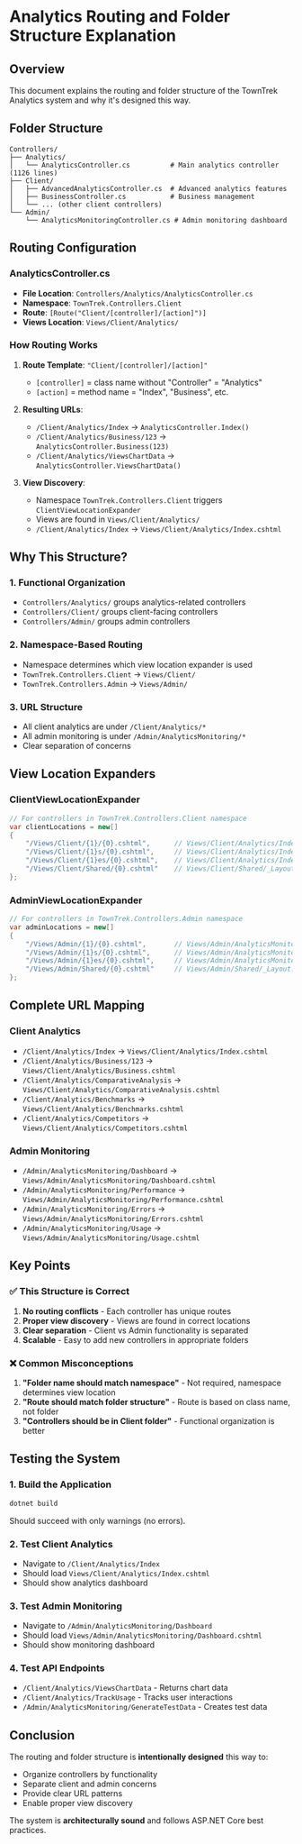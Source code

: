 # Analytics Routing and Folder Structure Explanation

## Overview

This document explains the routing and folder structure of the TownTrek Analytics system and why it's designed this way.

## Folder Structure

```
Controllers/
├── Analytics/
│   └── AnalyticsController.cs          # Main analytics controller (1126 lines)
├── Client/
│   ├── AdvancedAnalyticsController.cs  # Advanced analytics features
│   ├── BusinessController.cs           # Business management
│   └── ... (other client controllers)
└── Admin/
    └── AnalyticsMonitoringController.cs # Admin monitoring dashboard
```

## Routing Configuration

### AnalyticsController.cs
- **File Location**: `Controllers/Analytics/AnalyticsController.cs`
- **Namespace**: `TownTrek.Controllers.Client`
- **Route**: `[Route("Client/[controller]/[action]")]`
- **Views Location**: `Views/Client/Analytics/`

### How Routing Works

1. **Route Template**: `"Client/[controller]/[action]"`
   - `[controller]` = class name without "Controller" = "Analytics"
   - `[action]` = method name = "Index", "Business", etc.

2. **Resulting URLs**:
   - `/Client/Analytics/Index` → `AnalyticsController.Index()`
   - `/Client/Analytics/Business/123` → `AnalyticsController.Business(123)`
   - `/Client/Analytics/ViewsChartData` → `AnalyticsController.ViewsChartData()`

3. **View Discovery**:
   - Namespace `TownTrek.Controllers.Client` triggers `ClientViewLocationExpander`
   - Views are found in `Views/Client/Analytics/`
   - `/Client/Analytics/Index` → `Views/Client/Analytics/Index.cshtml`

## Why This Structure?

### 1. **Functional Organization**
- `Controllers/Analytics/` groups analytics-related controllers
- `Controllers/Client/` groups client-facing controllers
- `Controllers/Admin/` groups admin controllers

### 2. **Namespace-Based Routing**
- Namespace determines which view location expander is used
- `TownTrek.Controllers.Client` → `Views/Client/`
- `TownTrek.Controllers.Admin` → `Views/Admin/`

### 3. **URL Structure**
- All client analytics are under `/Client/Analytics/*`
- All admin monitoring is under `/Admin/AnalyticsMonitoring/*`
- Clear separation of concerns

## View Location Expanders

### ClientViewLocationExpander
```csharp
// For controllers in TownTrek.Controllers.Client namespace
var clientLocations = new[]
{
    "/Views/Client/{1}/{0}.cshtml",      // Views/Client/Analytics/Index.cshtml
    "/Views/Client/{1}s/{0}.cshtml",     // Views/Client/Analytics/Index.cshtml
    "/Views/Client/{1}es/{0}.cshtml",    // Views/Client/Analytics/Index.cshtml
    "/Views/Client/Shared/{0}.cshtml"    // Views/Client/Shared/_Layout.cshtml
};
```

### AdminViewLocationExpander
```csharp
// For controllers in TownTrek.Controllers.Admin namespace
var adminLocations = new[]
{
    "/Views/Admin/{1}/{0}.cshtml",       // Views/Admin/AnalyticsMonitoring/Dashboard.cshtml
    "/Views/Admin/{1}s/{0}.cshtml",      // Views/Admin/AnalyticsMonitoring/Dashboard.cshtml
    "/Views/Admin/{1}es/{0}.cshtml",     // Views/Admin/AnalyticsMonitoring/Dashboard.cshtml
    "/Views/Admin/Shared/{0}.cshtml"     // Views/Admin/Shared/_Layout.cshtml
};
```

## Complete URL Mapping

### Client Analytics
- `/Client/Analytics/Index` → `Views/Client/Analytics/Index.cshtml`
- `/Client/Analytics/Business/123` → `Views/Client/Analytics/Business.cshtml`
- `/Client/Analytics/ComparativeAnalysis` → `Views/Client/Analytics/ComparativeAnalysis.cshtml`
- `/Client/Analytics/Benchmarks` → `Views/Client/Analytics/Benchmarks.cshtml`
- `/Client/Analytics/Competitors` → `Views/Client/Analytics/Competitors.cshtml`

### Admin Monitoring
- `/Admin/AnalyticsMonitoring/Dashboard` → `Views/Admin/AnalyticsMonitoring/Dashboard.cshtml`
- `/Admin/AnalyticsMonitoring/Performance` → `Views/Admin/AnalyticsMonitoring/Performance.cshtml`
- `/Admin/AnalyticsMonitoring/Errors` → `Views/Admin/AnalyticsMonitoring/Errors.cshtml`
- `/Admin/AnalyticsMonitoring/Usage` → `Views/Admin/AnalyticsMonitoring/Usage.cshtml`

## Key Points

### ✅ **This Structure is Correct**
1. **No routing conflicts** - Each controller has unique routes
2. **Proper view discovery** - Views are found in correct locations
3. **Clear separation** - Client vs Admin functionality is separated
4. **Scalable** - Easy to add new controllers in appropriate folders

### ❌ **Common Misconceptions**
1. **"Folder name should match namespace"** - Not required, namespace determines view location
2. **"Route should match folder structure"** - Route is based on class name, not folder
3. **"Controllers should be in Client folder"** - Functional organization is better

## Testing the System

### 1. **Build the Application**
```bash
dotnet build
```
Should succeed with only warnings (no errors).

### 2. **Test Client Analytics**
- Navigate to `/Client/Analytics/Index`
- Should load `Views/Client/Analytics/Index.cshtml`
- Should show analytics dashboard

### 3. **Test Admin Monitoring**
- Navigate to `/Admin/AnalyticsMonitoring/Dashboard`
- Should load `Views/Admin/AnalyticsMonitoring/Dashboard.cshtml`
- Should show monitoring dashboard

### 4. **Test API Endpoints**
- `/Client/Analytics/ViewsChartData` - Returns chart data
- `/Client/Analytics/TrackUsage` - Tracks user interactions
- `/Admin/AnalyticsMonitoring/GenerateTestData` - Creates test data

## Conclusion

The routing and folder structure is **intentionally designed** this way to:
- Organize controllers by functionality
- Separate client and admin concerns
- Provide clear URL patterns
- Enable proper view discovery

The system is **architecturally sound** and follows ASP.NET Core best practices.
